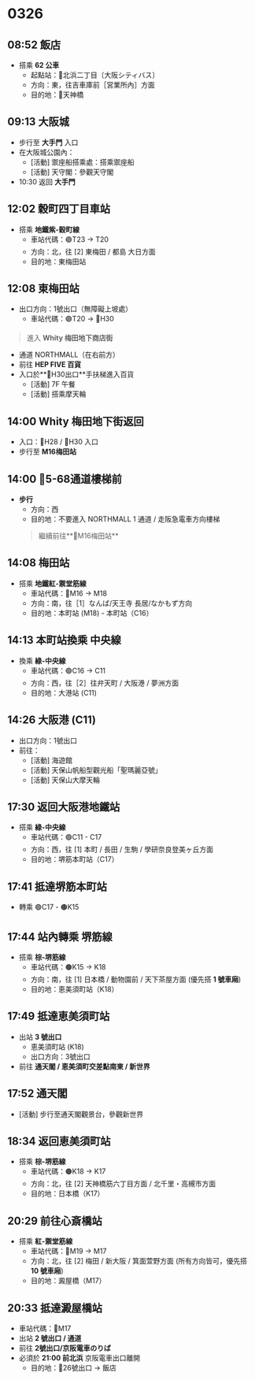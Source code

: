 # 0326

## 08:52 飯店
- 搭乘 **62 公車**
  - 起點站：🚏北浜二丁目〔大阪シティバス〕
  - 方向：東，往吉車庫前［営業所內］方面
  - 目的地：🚏天神橋

## 09:13 大阪城
- 步行至 **大手門** 入口
- 在大阪城公園內：
  - [活動] 禦座船搭乘處：搭乘禦座船
  - [活動] 天守閣：參觀天守閣
- 10:30 返回 **大手門**

## 12:02 穀町四丁目車站
- 搭乘 **地鐵紫-穀町線**
  - 車站代碼：🟣T23 -> T20
  - 方向：北，往 [2] 東梅田 / 都島 大日方面
  - 目的地：東梅田站

## 12:08 東梅田站
- 出口方向：1號出口（無障礙上坡處）
    - 車站代碼：🟣T20 -> 🔸H30
> 進入 **Whity 梅田地下商店街**
- 通道 NORTHMALL（在右前方）
- 前往 **HEP FIVE 百貨**
- 入口於**🔸H30出口**手扶梯進入百貨
  - [活動] 7F 午餐
  - [活動] 搭乘摩天輪

## 14:00 Whity 梅田地下街返回
- 入口：🔸H28 / 🔸H30 入口
- 步行至 **M16梅田站**

## 14:00 🔸5-68通道樓梯前
- **步行**
  - 方向：西
  - 目的地：不要進入 NORTHMALL 1 通道 / 走阪急電車方向樓梯
  > 繼續前往**🔴M16梅田站**

## 14:08 梅田站
- 搭乘 **地鐵紅-禦堂筋線**
  - 車站代碼：🔴M16 -> M18
  - 方向：南，往［1］なんば/天王寺 長居/なかもず方向
  - 目的地：本町站 (M18) - 本町站（C16）

## 14:13 本町站換乘 中央線
- 換乘 **綠-中央線**
  - 車站代碼：🟢C16 -> C11
  - 方向：西，往［2］往弁天町 / 大阪港 / 夢洲方面
  - 目的地：大港站 (C11)

## 14:26 大阪港 (C11)
- 出口方向：1號出口
- 前往：
  - [活動] 海遊館
  - [活動] 天保山帆船型觀光船「聖瑪麗亞號」
  - [活動] 天保山大摩天輪

## 17:30 返回大阪港地鐵站
- 搭乘 **綠-中央線**
  - 車站代碼：🟢C11 - C17
  - 方向：西，往 [1] 本町 / 長田 / 生駒 / 學研奈良登美ヶ丘方面
  - 目的地：堺筋本町站（C17）

## 17:41 抵達堺筋本町站
  - 轉乘 🟢C17 - 🟤K15

## 17:44 站內轉乘 堺筋線
- 搭乘 **棕-堺筋線**
  - 車站代碼：🟤K15 -> K18
  - 方向：南，往 [1] 日本橋 / 動物園前 / 天下茶屋方面 (優先搭 **1 號車廂**)
  - 目的地：恵美須町站（K18）

## 17:49 抵達恵美須町站
- 出站 **3 號出口**
  - 恵美須町站 (K18)
  - 出口方向：3號出口
- 前往 **通天閣 / 恵美須町交差點南東 / 新世界**

## 17:52 通天閣
- [活動] 步行至通天閣觀景台，參觀新世界

## 18:34 返回恵美須町站  
- 搭乘 **棕-堺筋線**  
  - 車站代碼：🟤K18 -> K17
  - 方向：北，往 [2] 天神橋筋六丁目方面 / 北千里・高槻市方面
  - 目的地：日本橋（K17）

## 20:29 前往心斎橋站  
- 搭乘 **紅-禦堂筋線**  
  - 車站代碼：🔴M19 -> M17
  - 方向：北，往 [2] 梅田 / 新大阪 / 箕面萱野方面 (所有方向皆可，優先搭 **10 號車廂**)  
  - 目的地：澱屋橋（M17）

## 20:33 抵達澱屋橋站  
- 車站代碼：🔴M17  
- 出站 **2 號出口 / 通道**  
- 前往 **2號出口/京阪電車のりば** 
- 必須於 **21:00 前北浜** 京阪電車出口離開
  - 目的地：🔸26號出口 -> 飯店